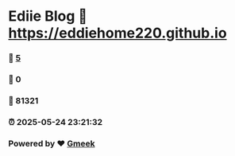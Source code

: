 # Ediie Blog :link: https://eddiehome220.github.io 
### :page_facing_up: [5](https://eddiehome220.github.io/tag.html) 
### :speech_balloon: 0 
### :hibiscus: 81321 
### :alarm_clock: 2025-05-24 23:21:32 
### Powered by :heart: [Gmeek](https://github.com/Meekdai/Gmeek)
